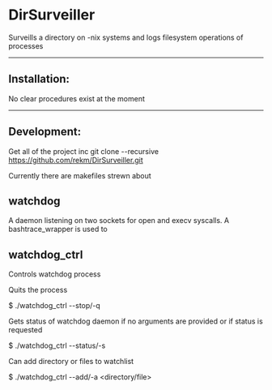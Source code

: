 # DirSurveiller
Surveills a directory on -nix systems and logs filesystem operations of processes 


-------------
Installation: 
-------------

No clear procedures exist at the moment 
 
------------
Development:
------------

Get all of the project inc
  git clone --recursive https://github.com/rekm/DirSurveiller.git

Currently there are makefiles strewn about 

watchdog
--------

A daemon listening on two sockets for open and execv syscalls. 
A bashtrace_wrapper is used to  


watchdog_ctrl
-------------

Controls watchdog process 

Quits the process 

  $ ./watchdog_ctrl --stop/-q 

Gets status of watchdog daemon if no arguments are provided or if status is requested 

  $ ./watchdog_ctrl --status/-s

Can add directory or files to watchlist

  $ ./watchdog_ctrl --add/-a <directory/file>





